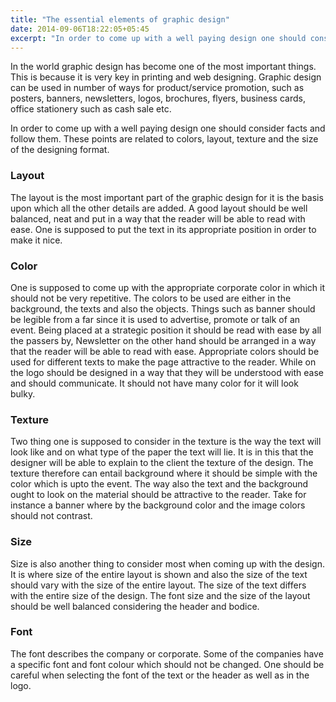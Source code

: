 ```yaml
---
title: "The essential elements of graphic design"
date: 2014-09-06T18:22:05+05:45
excerpt: "In order to come up with a well paying design one should consider facts and follow them."
---
```


In the world graphic design has become one of the most important things. This is because it is very key in printing and web designing. Graphic design can be used in number of ways for product/service promotion, such as posters, banners, newsletters, logos, brochures, flyers, business cards, office stationery such as cash sale etc.

In order to come up with a well paying design one should consider facts and follow them. These points are related to colors, layout, texture and the size of the designing format.

### Layout

The layout is the most important part of the graphic design for it is the basis upon which all the other details are added. A good layout should be well balanced, neat and put in a way that the reader will be able to read with ease. One is supposed to put the text in its appropriate position in order to make it nice.

### Color

One is supposed to come up with the appropriate corporate color in which it should not be very repetitive. The colors to be used are either in the background, the texts and also the objects. Things such as banner should be legible from a far since it is used to advertise, promote or talk of an event. Being placed at a strategic position it should be read with ease by all the passers by, Newsletter on the other hand should be arranged in a way that the reader will be able to read with ease. Appropriate colors should be used for different texts to make the page attractive to the reader. While on the logo should be designed in a way that they will be understood with ease and should communicate. It should not have many color for it will look bulky.

### Texture

Two thing one is supposed to consider in the texture is the way the text will look like and on what type of the paper the text will lie. It is in this that the designer will be able to explain to the client the texture of the design. The texture therefore can entail background where it should be simple with the color which is upto the event. The way also the text and the background ought to look on the material should be attractive to the reader. Take for instance a banner where by the background color and the image colors should not contrast.

### Size

Size is also another thing to consider most when coming up with the design. It is where size of the entire layout is shown and also the size of the text should vary with the size of the entire layout. The size of the text differs with the entire size of the design. The font size and the size of the layout should be well balanced considering the header and bodice.

### Font

The font describes the company or corporate. Some of the companies have a specific font and font colour which should not be changed. One should be careful when selecting the font of the text or the header as well as in the logo.

